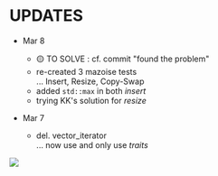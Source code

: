 # __UPDATES__

- Mar 8
  - 🟡 TO SOLVE : cf. commit "found the problem"
  - re-created 3 mazoise tests \
  ... Insert, Resize, Copy-Swap 
  - added `std::max` in both _insert_
  - trying KK's solution for _resize_
  
- Mar 7
  - del. vector_iterator \
  ... now use and only use _traits_ 

![](https://i.imgur.com/62QAKKi.png)
